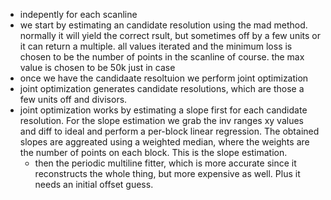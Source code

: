 - indepently for each scanline
- we start by estimating an candidate resolution using the mad method. normally it will yield the correct rsult, but sometimes off by a few units or it can return a multiple. all values iterated and the minimum loss is chosen to be the number of points in the scanline of course. the max value is chosen to be 50k just in case
- once we have the candidaate resoltuion we perform joint optimization
- joint optimization generates candidate resolutions, which are those a few units off and divisors.
- joint optimization works by estimating a slope first for each candidate resolution. For the slope estimation we grab the inv ranges xy values and diff to ideal and perform a per-block linear regression. The obtained slopes are aggreated using a weighted median, where the weights are the number of points on each block. This is the slope estimation.
  - then the periodic multiline fitter, which is more accurate since it reconstructs the whole thing, but more expensive as well. Plus it needs an initial offset guess.